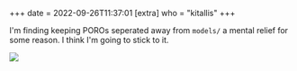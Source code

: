 +++
date = 2022-09-26T11:37:01
[extra]
who = "kitallis"
+++

I'm finding keeping POROs seperated away from `models/` a mental relief for some reason. I think I'm going to stick to it.

![](/dir.png)

